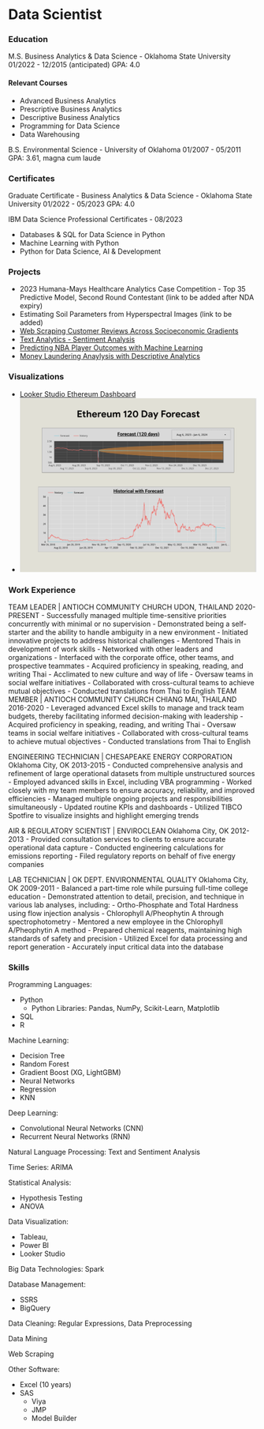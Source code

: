 # Data Scientist

### Education
M.S. Business Analytics & Data Science - Oklahoma State University 
    01/2022 - 12/2015 (anticipated)
    GPA: 4.0

#### Relevant Courses
- Advanced Business Analytics
- Prescriptive Business Analytics 
- Descriptive Business Analytics 
- Programming for Data Science 
- Data Warehousing

B.S. Environmental Science - University of Oklahoma
    01/2007 - 05/2011
    GPA: 3.61, magna cum laude

### Certificates
Graduate Certificate - Business Analytics & Data Science - Oklahoma State University
01/2022 - 05/2023
GPA: 4.0

IBM Data Science Professional Certificates - 08/2023
- Databases & SQL for Data Science in Python 
- Machine Learning with Python
- Python for Data Science, AI & Development

### Projects
- 2023 Humana-Mays Healthcare Analytics Case Competition - Top 35 Predictive Model, Second Round Contestant 
    (link to be added after NDA expiry)
- Estimating Soil Parameters from Hyperspectral Images
    (link to be added)
- [Web Scraping Customer Reviews Across Socioeconomic Gradients](http://Customer%20Reviews%20Across%20Socioeconomic%20Gradients)
- [Text Analytics - Sentiment Analysis](https://youtu.be/XUOJAnWFNXE?si=W_bSSvfw-6oVeDIx)
- [Predicting NBA Player Outcomes with Machine Learning](https://youtu.be/J8Evj1pHUYk?si=0HYmugG7T1O2Jjo_)
- [Money Laundering Anaylysis with Descriptive Analytics](https://youtu.be/Tj0h7V5KSWk?si=S7JdzrT7RXcYY3mI)

### Visualizations
- [Looker Studio Ethereum Dashboard](/Assets/Looker_Studio_Reporting_-_9_18_23,_10_39 PM.pdf)
- ![Ethereum Forecast](Assets/Ethereum_forecast.png)

### Work Experience
TEAM LEADER | ANTIOCH COMMUNITY CHURCH
    UDON, THAILAND 
    2020-PRESENT
    - Successfully managed multiple time-sensitive priorities concurrently with minimal or no supervision - Demonstrated being a self-starter and the ability to handle ambiguity in a new environment
    - Initiated innovative projects to address historical challenges
    - Mentored Thais in development of work skills
    - Networked with other leaders and organizations
    - Interfaced with the corporate office, other teams, and prospective teammates
    - Acquired proficiency in speaking, reading, and writing Thai
    - Acclimated to new culture and way of life
    - Oversaw teams in social welfare initiatives
    - Collaborated with cross-cultural teams to achieve mutual objectives - Conducted translations from Thai to English
TEAM MEMBER | ANTIOCH COMMUNITY CHURCH
    CHIANG MAI, THAILAND
    2016-2020
    - Leveraged advanced Excel skills to manage and track team budgets, thereby facilitating informed decision-making with leadership
    - Acquired proficiency in speaking, reading, and writing Thai
    - Oversaw teams in social welfare initiatives
    - Collaborated with cross-cultural teams to achieve mutual objectives - Conducted translations from Thai to English
 
ENGINEERING TECHNICIAN | CHESAPEAKE ENERGY CORPORATION
    Oklahoma City, OK 
    2013-2015
    - Conducted comprehensive analysis and refinement of large operational datasets from multiple unstructured sources
    - Employed advanced skills in Excel, including VBA programming
    - Worked closely with my team members to ensure accuracy, reliability, and improved efficiencies
    - Managed multiple ongoing projects and responsibilities simultaneously
    - Updated routine KPIs and dashboards
    - Utilized TIBCO Spotfire to visualize insights and highlight emerging trends

AIR & REGULATORY SCIENTIST | ENVIROCLEAN
    Oklahoma City, OK 
    2012-2013
    - Provided consultation services to clients to ensure accurate operational data capture - Conducted engineering calculations for emissions reporting
    - Filed regulatory reports on behalf of five energy companies

LAB TECHNICIAN | OK DEPT. ENVIRONMENTAL QUALITY 
    Oklahoma City, OK 
    2009-2011
    - Balanced a part-time role while pursuing full-time college education
    - Demonstrated attention to detail, precision, and technique in various lab analyses, including:
        - Ortho-Phosphate and Total Hardness using flow injection analysis
        - Chlorophyll A/Pheophytin A through spectrophotometry
    - Mentored a new employee in the Chlorophyll A/Pheophytin A method
    - Prepared chemical reagents, maintaining high standards of safety and precision
    - Utilized Excel for data processing and report generation
    - Accurately input critical data into the database

### Skills
Programming Languages: 
- Python
    - Python Libraries: Pandas, NumPy, Scikit-Learn, Matplotlib
- SQL
- R

Machine Learning: 
- Decision Tree
- Random Forest
- Gradient Boost (XG, LightGBM)
- Neural Networks
- Regression
- KNN

Deep Learning: 
- Convolutional Neural Networks (CNN)
- Recurrent Neural Networks (RNN)

Natural Language Processing: Text and Sentiment Analysis

Time Series: ARIMA

Statistical Analysis: 
- Hypothesis Testing
- ANOVA

Data Visualization: 
- Tableau,
- Power BI
- Looker Studio

Big Data Technologies: Spark

Database Management: 
- SSRS
- BigQuery

Data Cleaning: Regular Expressions, Data Preprocessing

Data Mining

Web Scraping

Other Software: 
- Excel (10 years)
- SAS
    - Viya
    - JMP
    - Model Builder